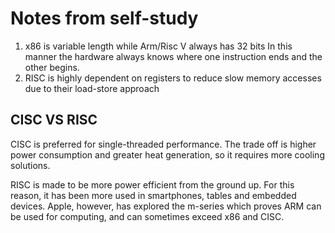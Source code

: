 #  Notes from self-study
1. x86 is variable length while Arm/Risc V always has 32 bits 
In this manner the hardware always knows where one instruction ends
and the other begins.
2. RISC is highly dependent on registers to reduce slow memory accesses due to their load-store approach

## CISC VS RISC
CISC is preferred for single-threaded performance. The trade off is higher power consumption and greater heat generation, so it requires more cooling solutions.


RISC is made to be more power efficient from the ground up. For this reason, it has been more used in smartphones, tables and embedded devices. Apple, however, has explored the m-series which proves ARM can be used for computing, and can sometimes exceed x86 and CISC.

